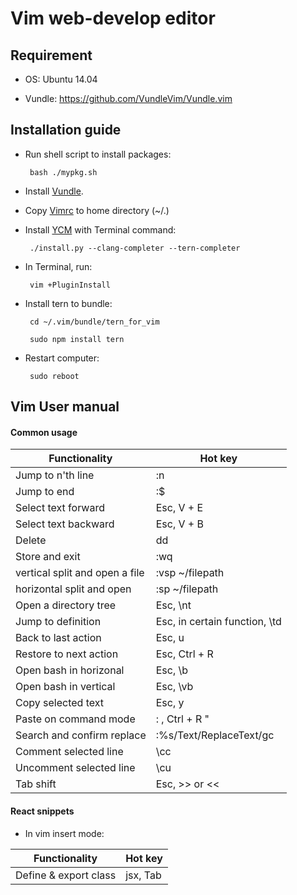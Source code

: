 # Vim web-develop editor

## Requirement
  
  * OS: Ubuntu 14.04

  * Vundle: https://github.com/VundleVim/Vundle.vim

## Installation guide

   * Run shell script to install packages:

          bash ./mypkg.sh
   
   * Install [Vundle].
   
   * Copy [Vimrc] to home directory (~/.)
   
   * Install [YCM] with Terminal command:
           
          ./install.py --clang-completer --tern-completer
      
   * In Terminal, run:
   
          vim +PluginInstall
      
   * Install tern to bundle:

          cd ~/.vim/bundle/tern_for_vim

          sudo npm install tern
      
   * Restart computer:
   
          sudo reboot


## Vim User manual

#### Common usage

| Functionality | Hot key |
| ------ | ------ |
| Jump to n'th line | :n|
| Jump to end | :$ |
| Select text forward| Esc, V + E |
| Select text backward| Esc, V + B |
| Delete | dd |
| Store and exit| :wq |
| vertical split and open a file | :vsp ~/filepath |
| horizontal split and open | :sp ~/filepath |
| Open a directory tree | Esc, \nt |
| Jump to definition| Esc, in certain function, \td  |
| Back to last action | Esc, u |
| Restore to next action| Esc, Ctrl + R |
| Open bash in horizonal | Esc, \b |
| Open bash in vertical| Esc, \vb |
| Copy selected text| Esc, y |
| Paste on command mode| : , Ctrl + R "|
| Search and confirm replace | :%s/Text/ReplaceText/gc |
| Comment selected line| \cc |
| Uncomment selected line | \cu |
| Tab shift | Esc, >> or << |


#### React snippets

* In vim insert mode:

| Functionality | Hot key |
| ------ | ------ |
| Define & export class | jsx, Tab|




[Vundle]:https://github.com/VundleVim/Vundle.vim
[Vimrc]:https://github.com/Justin790126/my_vimrc_for_webdev/blob/master/.vimrc
[YCM]:https://github.com/Valloric/YouCompleteMe#ubuntu-linux-x64
